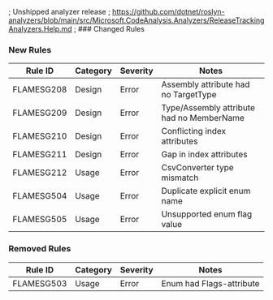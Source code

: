 ﻿; Unshipped analyzer release
; https://github.com/dotnet/roslyn-analyzers/blob/main/src/Microsoft.CodeAnalysis.Analyzers/ReleaseTrackingAnalyzers.Help.md
; ### Changed Rules

### New Rules

Rule ID | Category | Severity | Notes
--------|----------|----------|-------
FLAMESG208 | Design  | Error    | Assembly attribute had no TargetType
FLAMESG209 | Design  | Error    | Type/Assembly attribute had no MemberName
FLAMESG210 | Design  | Error  | Conflicting index attributes
FLAMESG211 | Design  | Error  | Gap in index attributes
FLAMESG212 | Usage | Error | CsvConverter type mismatch
FLAMESG504 | Usage | Error | Duplicate explicit enum name
FLAMESG505 | Usage | Error | Unsupported enum flag value

### Removed Rules

 Rule ID    | Category | Severity | Notes       
------------|----------|----------|-------------
FLAMESG503 | Usage    | Error    | Enum had Flags-attribute
